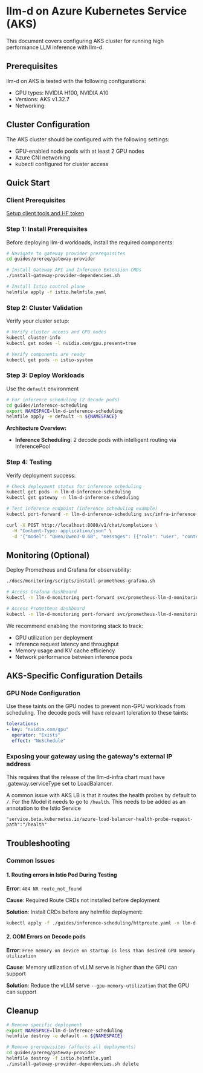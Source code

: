 # llm-d on Azure Kubernetes Service (AKS)

This document covers configuring AKS cluster for running high performance LLM inference with llm-d.

## Prerequisites

llm-d on AKS is tested with the following configurations:

* GPU types: NVIDIA H100, NVIDIA A10
* Versions: AKS v1.32.7
* Networking:

## Cluster Configuration

The AKS cluster should be configured with the following settings:

* GPU-enabled node pools with at least 2 GPU nodes
* Azure CNI networking
* kubectl configured for cluster access

## Quick Start

### Client Prerequisites

[Setup client tools and HF token](https://github.com/llm-d/llm-d/blob/main/guides/prereq/client-setup/README.md)

### Step 1: Install Prerequisites

Before deploying llm-d workloads, install the required components:

```bash
# Navigate to gateway provider prerequisites
cd guides/prereq/gateway-provider

# Install Gateway API and Inference Extension CRDs
./install-gateway-provider-dependencies.sh

# Install Istio control plane
helmfile apply -f istio.helmfile.yaml
```

### Step 2: Cluster Validation

Verify your cluster setup:

```bash
# Verify cluster access and GPU nodes
kubectl cluster-info
kubectl get nodes -l nvidia.com/gpu.present=true

# Verify components are ready
kubectl get pods -n istio-system
```

### Step 3: Deploy Workloads

Use the `default` environment 

```bash
# For inference scheduling (2 decode pods)
cd guides/inference-scheduling
export NAMESPACE=llm-d-inference-scheduling
helmfile apply -e default -n ${NAMESPACE}
```

**Architecture Overview:**

- **Inference Scheduling**: 2 decode pods with intelligent routing via InferencePool

### Step 4: Testing

Verify deployment success:

```bash
# Check deployment status for inference scheduling
kubectl get pods -n llm-d-inference-scheduling
kubectl get gateway -n llm-d-inference-scheduling

# Test inference endpoint (inference scheduling example)
kubectl port-forward -n llm-d-inference-scheduling svc/infra-inference-scheduling-inference-gateway-istio 8080:80

curl -X POST http://localhost:8080/v1/chat/completions \
  -H "Content-Type: application/json" \
  -d '{"model": "Qwen/Qwen3-0.6B", "messages": [{"role": "user", "content": "hello"}], "max_tokens": 20}'
```

## Monitoring (Optional)
Deploy Prometheus and Grafana for observability:

```bash
./docs/monitoring/scripts/install-prometheus-grafana.sh

# Access Grafana dashboard
kubectl -n llm-d-monitoring port-forward svc/prometheus-llm-d-monitoring-grafana 3000:80

# Access Prometheus dashboard
kubectl -n llm-d-monitoring port-forward svc/prometheus-llm-d-monitorin-prometheus 9090:9090
```

We recommend enabling the monitoring stack to track:
- GPU utilization per deployment
- Inference request latency and throughput
- Memory usage and KV cache efficiency
- Network performance between inference pods

## AKS-Specific Configuration Details

### GPU Node Configuration

Use these taints on the GPU nodes to prevent non-GPU workloads from scheduling. The decode pods will have relevant toleration to these taints:

```yaml
tolerations:
- key: "nvidia.com/gpu"
  operator: "Exists"
  effect: "NoSchedule"
```

### Exposing your gateway using the gateway's external IP address

This requires that the release of the llm-d-infra chart must have .gateway.serviceType set to LoadBalancer.

A common issue with AKS LB is that it routes the health probes by default to `/`. 
For the Model it needs to go to `/health`.
This needs to be added as an annotation to the Istio Service


`"service.beta.kubernetes.io/azure-load-balancer-health-probe-request-path":"/health"`

## Troubleshooting

### Common Issues

#### 1. Routing errors in Istio Pod During Testing

**Error**: `404 NR route_not_found`

**Cause**: Required Route CRDs not installed before deployment

**Solution**: Install CRDs before any helmfile deployment:
```bash
kubectl apply -f ./guides/inference-scheduling/httproute.yaml -n llm-d-inference-scheduling
```

#### 2. OOM Errors on Decode pods

**Error**: `Free memory on device on startup is less than desired GPU memory utilization`

**Cause**: Memory utilization of vLLM serve is higher than the GPU can support

**Solution**: Reduce the vLLM serve `--gpu-memory-utilization` that the GPU can support

## Cleanup

```bash
# Remove specific deployment
export NAMESPACE=llm-d-inference-scheduling
helmfile destroy -e default -n ${NAMESPACE}

# Remove prerequisites (affects all deployments)
cd guides/prereq/gateway-provider
helmfile destroy -f istio.helmfile.yaml
./install-gateway-provider-dependencies.sh delete
```

